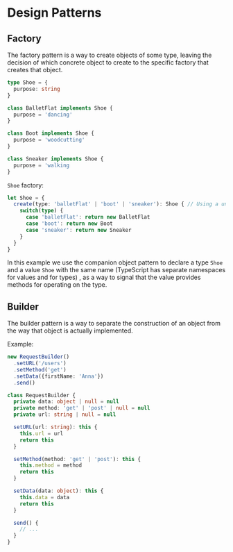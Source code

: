 # Design Patterns
## Factory

The factory pattern is a way to create objects of some type, leaving the decision of
which concrete object to create to the specific factory that creates that object.

```ts
type Shoe = {
  purpose: string
}

class BalletFlat implements Shoe {
  purpose = 'dancing'
}

class Boot implements Shoe {
  purpose = 'woodcutting'
}

class Sneaker implements Shoe {
  purpose = 'walking
}
```

`Shoe` factory:

```ts
let Shoe = {
  create(type: 'balletFlat' | 'boot' | 'sneaker'): Shoe { // Using a union type
    switch(type) {
      case 'balletFlat': return new BalletFlat
      case 'boot': return new Boot
      case 'sneaker': return new Sneaker
    }
  }
}
```

In this example we use the companion object pattern to declare a type `Shoe` and
a value `Shoe` with the same name (TypeScript has separate namespaces for values and for types)
, as a way to signal that the value provides methods for operating on the type.

## Builder

The builder pattern is a way to separate the construction of an object from the way that
object is actually implemented.

Example:

```ts
new RequestBuilder()
  .setURL('/users')
  .setMethod('get')
  .setData({firstName: 'Anna'})
  .send()
```

```ts
class RequestBuilder {
  private data: object | null = null
  private method: 'get' | 'post' | null = null
  private url: string | null = null

  setURL(url: string): this {
    this.url = url
    return this
  }

  setMethod(method: 'get' | 'post'): this {
    this.method = method
    return this
  }

  setData(data: object): this {
    this.data = data
    return this
  }

  send() {
    // ...
  }
}
```

